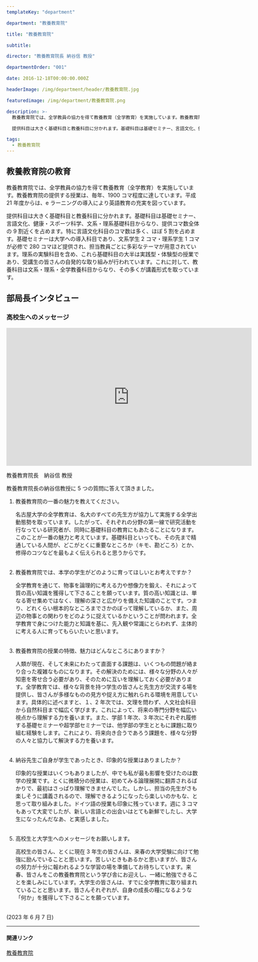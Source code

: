 ```yaml
---
templateKey: "department"

department: "教養教育院"

title: "教養教育院"

subtitle:

director: "教養教育院長 納谷信 教授"

departmentOrder: "001"

date: 2016-12-18T00:00:00.000Z

headerImage: /img/department/header/教養教育院.jpg

featuredimage: /img/department/教養教育院.png

description: >-
  教養教育院では、全学教員の協力を得て教養教育（全学教育）を実施しています。教養教育院の提供する授業は、毎年、1900コマ程度に達しています。平成21年度からは、eラーニングの導入により英語教育の充実を図っています。

  提供科目は大きく基礎科目と教養科目に分かれます。基礎科目は基礎セミナー、言語文化、健康・スポーツ科学、文系・理系基礎科目からなり、提供コマ数全体の9割近くを占めます。特に言語文化科目のコマ数は多く、ほぼ5割を占めます。基礎セミナーは大学への導入科目であり、文系学生2コマ・理系学生1コマが必修で280コマほど提供され、担当教員ごとに多彩なテーマが用意されています。理系の実験科目を含め、これら基礎科目の大半は実践型・体験型の授業であり、受講生の皆さんの自発的な取り組みが行われています。これに対して、教養科目は文系・理系・全学教養科目からなり、その多くが講義形式を取っています。

tags:
  - 教養教育院
---
```


## 教養教育院の教育

教養教育院では、全学教員の協力を得て教養教育（全学教育）を実施しています。教養教育院の提供する授業は、毎年、1900 コマ程度に達しています。平成 21 年度からは、e ラーニングの導入により英語教育の充実を図っています。

提供科目は大きく基礎科目と教養科目に分かれます。基礎科目は基礎セミナー、言語文化、健康・スポーツ科学、文系・理系基礎科目からなり、提供コマ数全体の 9 割近くを占めます。特に言語文化科目のコマ数は多く、ほぼ 5 割を占めます。基礎セミナーは大学への導入科目であり、文系学生 2 コマ・理系学生 1 コマが必修で 280 コマほど提供され、担当教員ごとに多彩なテーマが用意されています。理系の実験科目を含め、これら基礎科目の大半は実践型・体験型の授業であり、受講生の皆さんの自発的な取り組みが行われています。これに対して、教養科目は文系・理系・全学教養科目からなり、その多くが講義形式を取っています。

## 部局長インタビュー

### 高校生へのメッセージ

<iframe width="640" height="360" src="https://www.youtube.com/embed/syBemVmCijI" title="YouTube video player" frameborder="0" allow="accelerometer; autoplay; clipboard-write; encrypted-media; gyroscope; picture-in-picture" allowfullscreen></iframe>

教養教育院長　納谷信 教授

教養教育院長の納谷信教授に 5 つの質問に答えて頂きました。

1. 教養教育院の一番の魅力を教えてください。

   名古屋大学の全学教育は、名大のすべての先生方が協力して実施する全学出動態勢を取っています。したがって、それぞれの分野の第一線で研究活動を行なっている研究者が、同時に基礎科目の教育にもあたることになります。このことが一番の魅力と考えています。基礎科目といっても、その先まで精通している人間が、どこがとくに重要なところか（キモ、勘どころ）とか、修得のコツなどを最もよく伝えられると思うからです。  
   <br />

2. 教養教育院では、本学の学生がどのように育ってほしいとお考えですか？

   全学教育を通じて、物事を論理的に考える力や想像力を鍛え、それによって質の高い知識を獲得して下さることを願っています。質の高い知識とは、単なる寄せ集めではなく、理解の深さと広がりを備えた知識のことです。つまり、どれくらい根本的なところまでさかのぼって理解しているか、また、周辺の物事との関わりをどのように捉えているかということが問われます。全学教育で身につけた能力と知識を基に、先入観や常識にとらわれず、主体的に考える人に育ってもらいたいと思います。  
   <br />

3. 教養教育院の授業の特徴、魅力はどんなところにありますか？

   人類が現在、そして未来にわたって直面する課題は、いくつもの問題が絡まり合った複雑なものになります。その解決のためには、様々な分野の人々が知恵を寄せ合う必要があり、そのために互いを理解しておく必要があります。全学教育では、様々な背景を持つ学生の皆さんと先生方が交流する場を提供し、皆さんが多様なものの見方や捉え方に触れられる環境を用意しています。具体的に述べますと、１、2 年次では、文理を問わず、人文社会科目から自然科目まで幅広く学びます。これによって、将来の専門分野を幅広い視点から理解する力を養います。また、学部 1 年次、3 年次にそれぞれ履修する基礎セミナーや超学部セミナーでは、他学部の学生とともに課題に取り組む経験をします。これにより、将来向き合うであろう課題を、様々な分野の人々と協力して解決する力を養います。  
   <br />

4. 納谷先生ご自身が学生であったとき、印象的な授業はありましたか？

   印象的な授業はいくつもありましたが、中でも私が最も影響を受けたのは数学の授業です。とくに微積分の授業は、初めてみる論理展開に翻弄されるばかりで、最初はさっぱり理解できませんでした。しかし、担当の先生がさも楽しそうに講義されるので、理解できるようになったら楽しいのかもな、と思って取り組みました。ドイツ語の授業も印象に残っています。週に 3 コマもあって大変でしたが、新しい言語との出会いはとても新鮮でしたし、大学生になったんだなあ、と実感しました。  
   <br />

5. 高校生と大学生へのメッセージをお願いします。

   高校生の皆さん、とくに現在 3 年生の皆さんは、来春の大学受験に向けて勉強に励んでいることと思います。苦しいときもあるかと思いますが、皆さんの努力が十分に報われるような学習の場を準備してお待ちしています。来春、皆さんをこの教養教育院という学び舎にお迎えし、一緒に勉強できることを楽しみにしています。大学生の皆さんは、すでに全学教育に取り組まれていることと思います。皆さんそれぞれが、自身の成長の糧になるような「何か」を獲得して下さることを願っています。  
   <br />

(2023 年 6 月 7 日)

---

#### 関連リンク

[教養教育院](https://www.ilas.nagoya-u.ac.jp)
